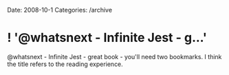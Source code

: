 Date: 2008-10-1
Categories: /archive

# ! '@whatsnext - Infinite Jest - g...'

@whatsnext - Infinite Jest - great book - you'll need two bookmarks.  I think the title refers to the reading experience.
